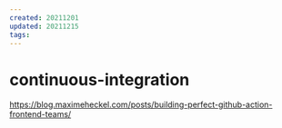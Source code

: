 ```yaml
---
created: 20211201
updated: 20211215
tags:
---
```


# continuous-integration

https://blog.maximeheckel.com/posts/building-perfect-github-action-frontend-teams/


